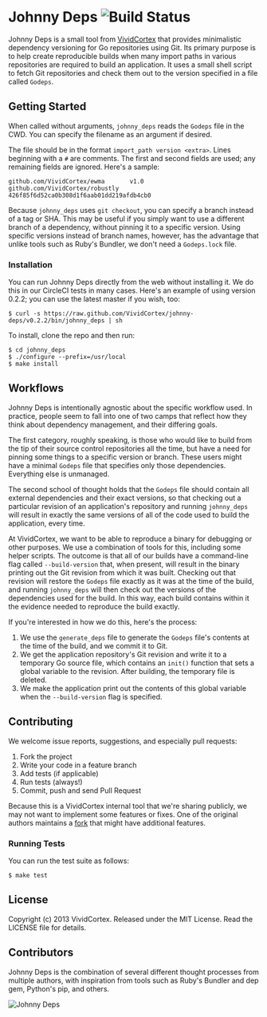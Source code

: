 # Johnny Deps ![Build Status](https://circleci.com/gh/VividCortex/johnny-deps.png?circle-token=426f85f6d52ca0b308d1f6aab01dd219afdb4cb0)

Johnny Deps is a small tool from [VividCortex](https://vividcortex.com)
that provides minimalistic dependency versioning for Go repositories using Git.
Its primary purpose is to help create reproducible builds when many import paths in
various repositories are required to build an application.  It uses a small shell
script to fetch Git repositories and check them out to the version specified in a
file called `Godeps`.

## Getting Started

When called without arguments, `johnny_deps` reads the `Godeps` file in the CWD.
You can specify the filename as an argument if desired.

The file should be in the format `import_path version <extra>`.  Lines
beginning with a `#` are comments. The first and second fields are used; any
remaining fields are ignored. Here's a sample:

```
github.com/VividCortex/ewma       v1.0
github.com/VividCortex/robustly   426f85f6d52ca0b308d1f6aab01dd219afdb4cb0
```

Because `johnny_deps` uses `git checkout`, you can specify a branch instead of
a tag or SHA. This may be useful if you simply want to use a different branch
of a dependency, without pinning it to a specific version.  Using specific
versions instead of branch names, however, has the advantage that unlike tools
such as Ruby's Bundler, we don't need a `Godeps.lock` file.

### Installation

You can run Johnny Deps directly from the web without installing it. We do this
in our CircleCI tests in many cases. Here's an example of using version 0.2.2;
you can use the latest master if you wish, too:

```
$ curl -s https://raw.github.com/VividCortex/johnny-deps/v0.2.2/bin/johnny_deps | sh
```

To install, clone the repo and then run:

    $ cd johnny_deps
    $ ./configure --prefix=/usr/local
    $ make install

## Workflows

Johnny Deps is intentionally agnostic about the specific workflow used. In
practice, people seem to fall into one of two camps that reflect how they
think about dependency management, and their differing goals.

The first category, roughly speaking, is those who would like to build from
the tip of their source control repositories all the time, but have a need for
pinning some things to a specific version or branch. These users might have a
minimal `Godeps` file that specifies only those dependencies. Everything else
is unmanaged.

The second school of thought holds that the `Godeps` file should contain all
external dependencies and their exact versions, so that checking out a
particular revision of an application's repository and running `johnny_deps`
will result in exactly the same versions of all of the code used to build the
application, every time.

At VividCortex, we want to be able to reproduce a binary for debugging or
other purposes. We use a combination of tools for this, including some helper
scripts. The outcome is that all of our builds have a command-line flag called
`--build-version` that, when present, will result in the binary printing out
the Git revision from which it was built. Checking out that revision will restore the `Godeps`
file exactly as it was at the time of the build, and running `johnny_deps`
will then check out the versions of the dependencies used for the build. In
this way, each build contains within it the evidence needed to reproduce the
build exactly.

If you're interested in how we do this, here's the process:

1. We use the `generate_deps` file to generate the `Godeps` file's contents at the time of the build, and we commit it to Git.
1. We get the application repository's Git revision and write it to a temporary Go source file, which contains an `init()` function that sets a global variable to the revision. After building, the temporary file is deleted.
1. We make the application print out the contents of this global variable when the `--build-version` flag is specified.

## Contributing

We welcome issue reports, suggestions, and especially pull requests:

1. Fork the project
2. Write your code in a feature branch
3. Add tests (if applicable)
4. Run tests (always!)
5. Commit, push and send Pull Request

Because this is a VividCortex internal tool that we're sharing publicly, we
may not want to implement some features or fixes. One of the original authors
maintains a [fork](https://github.com/pote/johnny-deps) that might have
additional features.

### Running Tests

You can run the test suite as follows:

```
$ make test
```

## License

Copyright (c) 2013 VividCortex.
Released under the MIT License. Read the LICENSE file for details.

## Contributors

Johnny Deps is the combination of several different thought processes from
multiple authors, with inspiration from tools such as Ruby's Bundler and dep
gem, Python's pip, and others.

![Johnny Deps](http://i.imgur.com/MuupBVC.jpg)
